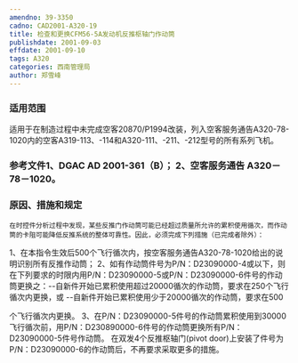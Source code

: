 ```yaml
---
amendno: 39-3350
cadno: CAD2001-A320-19
title: 检查和更换CFM56-5A发动机反推枢轴门作动筒
publishdate: 2001-09-03
effdate: 2001-09-10
tags: A320
categories: 西南管理局
author: 郑雪峰
---
```


### 适用范围 
适用于在制造过程中未完成空客20870/P1994改装，列入空客服务通告A320-78-1020内的空客A319-113、-114和A320-111、-211、-212型号的所有系列飞机。

<!--more-->
### 参考文件1、DGAC AD 2001-361（B）； 2、空客服务通告 A320－78－1020。

### 原因、措施和规定 
    在时控件分析过程中发现，某些反推门作动筒可能已经超过质量所允许的累积使用循次，而作动筒的卡阻可能降低反推系统的整体可靠性。因此，必须完成下列措施（已完成者除外）： 
1、在本指令生效后500个飞行循次内，按空客服务通告A320-78-1020给出的说明识别所有反推作动筒； 2、如有作动筒件号为P/N：D23090000-4或以下，则在下列要求的时限内用P/N：D23090000-5或P/N：D23090000-6件号的作动筒更换之：--自新件开始已累积使用超过20000循次的作动筒，要求在250个飞行循次内更换，或 --自新件开始已累积使用少于20000循次的作动筒，要求在500
  
个飞行循次内更换。
3、在P/N：D23090000-5件号的作动筒累积使用到30000飞行循次前，用P/N：D230890000-6件号的作动筒更换所有P/N：D23090000-5件号作动筒。 
在双发4个反推枢轴门(pivot door)上安装了件号为P/N：D23090000-6的作动筒后，不再要求采取更多的措施。

